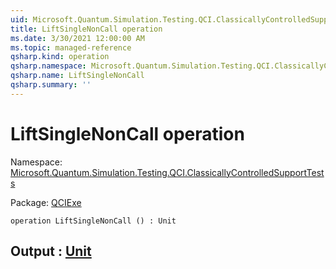 ```yaml
---
uid: Microsoft.Quantum.Simulation.Testing.QCI.ClassicallyControlledSupportTests.LiftSingleNonCall
title: LiftSingleNonCall operation
ms.date: 3/30/2021 12:00:00 AM
ms.topic: managed-reference
qsharp.kind: operation
qsharp.namespace: Microsoft.Quantum.Simulation.Testing.QCI.ClassicallyControlledSupportTests
qsharp.name: LiftSingleNonCall
qsharp.summary: ''
---
```


# LiftSingleNonCall operation

Namespace: [Microsoft.Quantum.Simulation.Testing.QCI.ClassicallyControlledSupportTests](xref:Microsoft.Quantum.Simulation.Testing.QCI.ClassicallyControlledSupportTests)

Package: [QCIExe](https://nuget.org/packages/QCIExe)




```qsharp
operation LiftSingleNonCall () : Unit
```


## Output : [Unit](xref:microsoft.quantum.lang-ref.unit)

